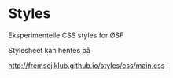 # Styles

Eksperimentelle CSS styles for ØSF

Stylesheet kan hentes på  

   http://fremsejlklub.github.io/styles/css/main.css

